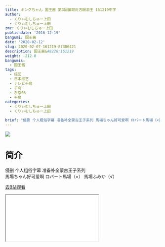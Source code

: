 ```yaml
---
title: キングちゃん 国王酱 第3回骗取对方眼泪王 161219中字
author:
  - くりぃむしちゅー上田
  - くりぃむしちゅー上田
zmz: くりぃむしちゅー上田
publishdate: '2016-12-19'
bangumi: 国王酱
date: '2020-02-12'
slug: 2020-02-07-161219-87306421
description: 国王酱&#8226;161219
weight: -212.0
bangumis:
  - 国王酱
tags:
  - 综艺
  - 日本综艺
  - テレビ千鳥
  - 千鸟
  - 东京03
  - 千鳥
categories:
  - くりぃむしちゅー上田
  - くりぃむしちゅー上田

brief: "侵删 个人粗俗字幕 准备补全蒙古王子系列 馬場ちゃん好可爱啊 ロバート馬場（×） 馬場ふみか（√）"
---
```

![](https://raw.githubusercontent.com/tcgriffith/owaraisite/master/static/tmpimg/8886b2cf8b95cb98f36af7e08c231e9078c9816e.jpg.480.jpg)
# 简介  
侵删 个人粗俗字幕
准备补全蒙古王子系列  
馬場ちゃん好可爱啊  ロバート馬場（×） 馬場ふみか（√）  

[去B站观看](https://www.bilibili.com/video/av87306421/)
<div class ="resp-container"><iframe class="testiframe" src="//player.bilibili.com/player.html?aid=87306421"", scrolling="no", allowfullscreen="true" > </iframe></div> 
